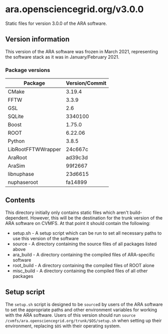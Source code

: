 # ara.opensciencegrid.org/v3.0.0

Static files for version 3.0.0 of the ARA software.

## Version information

This version of the ARA software was frozen in March 2021, representing the software stack as it was in January/February 2021.

### Package versions

| Package            | Version/Commit   |
| ------------------ | ---------------- |
| CMake              | 3.19.4           |
| FFTW               | 3.3.9            |
| GSL                | 2.6              |
| SQLite             | 3340100          |
| Boost              | 1.75.0           |
| ROOT               | 6.22.06          |
| Python             | 3.8.5            |
| LibRootFFTWWrapper | 24c667c          |
| AraRoot            | ad39c3d          |
| AraSim             | 99f2667          |
| libnuphase         | 23d6615          |
| nuphaseroot        | fa14899          |

## Contents

This directory initially only contains static files which aren't build-dependent. However, this will be the destination for the trunk version of the ARA software on CVMFS. At that point it should contain the following:

* setup.sh - A setup script which can be run to set all necessary paths to use this version of the software
* source - A directory containing the source files of all packages listed above
* ara\_build - A directory containing the compiled files of ARA-specific software
* root\_build - A directory containing the compiled files of ROOT alone
* misc\_build - A directory containing the compiled files of all other packages

## Setup script

The `setup.sh` script is designed to be `source`d by users of the ARA software to set the appropriate paths and other environment variables for working with the ARA software. Users of this version should run `source /cvmfs/ara.opensciencegrid.org/trunk/$OS/setup.sh` when setting up their environment, replacing `$OS` with their operating system.
